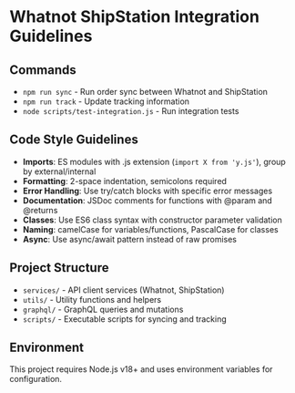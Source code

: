 # Whatnot ShipStation Integration Guidelines

## Commands
- `npm run sync` - Run order sync between Whatnot and ShipStation
- `npm run track` - Update tracking information
- `node scripts/test-integration.js` - Run integration tests

## Code Style Guidelines
- **Imports**: ES modules with .js extension (`import X from 'y.js'`), group by external/internal
- **Formatting**: 2-space indentation, semicolons required
- **Error Handling**: Use try/catch blocks with specific error messages
- **Documentation**: JSDoc comments for functions with @param and @returns
- **Classes**: Use ES6 class syntax with constructor parameter validation
- **Naming**: camelCase for variables/functions, PascalCase for classes
- **Async**: Use async/await pattern instead of raw promises

## Project Structure
- `services/` - API client services (Whatnot, ShipStation)
- `utils/` - Utility functions and helpers
- `graphql/` - GraphQL queries and mutations
- `scripts/` - Executable scripts for syncing and tracking

## Environment
This project requires Node.js v18+ and uses environment variables for configuration.
